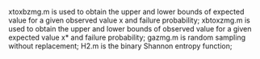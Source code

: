 xtoxbzmg.m is used to obtain the upper and lower bounds of expected value  for a given observed value x and failure probability; 
xbtoxzmg.m is used to obtain the upper and lower bounds of observed value for a given expected value x* and failure probability;
gazmg.m is random sampling without replacement;
H2.m is the binary Shannon entropy function;
